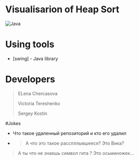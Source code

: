 # Visualisarion of Heap Sort
![Java](https://seeklogo.com/images/J/java-logo-7833D1D21A-seeklogo.com.png)

# Using tools
* [swing] - Java library

# Developers
> ELena Chercasova
>
> Victoria Tereshenko
>
> Sergey Kostin

#Jokes
- Что такое удаленный репозиторий и кто его удалил

- > А что это такое расспллывшееся? Это Вика?
> А ты что не знаешь символ гита ? Это осьминожек... 
